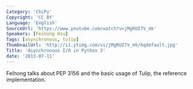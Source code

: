 ```yaml
---
Category: 'ChiPy'
Copyright: 'CC BY'
Language: 'English'
SourceUrl: 'https://www.youtube.com/watch?v=jMgRUI7V_mk'
Speakers: [Feihong Hsu]
Tags: [asynchronous, tulip]
ThumbnailUrl: 'http://i1.ytimg.com/vi/jMgRUI7V_mk/hqdefault.jpg'
Title: 'Asynchronous I/O in Python 3'
date: '2013-07-11'
---
```

Feihong talks about PEP 3156 and the basic usage of Tulip,  the reference implementation.